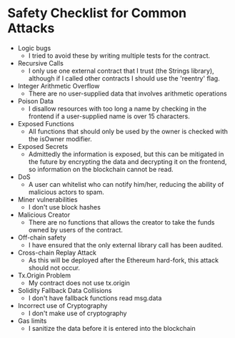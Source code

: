 # Safety Checklist for Common Attacks

*   Logic bugs
    *   I tried to avoid these by writing multiple tests for the contract.
*   Recursive Calls
    *   I only use one external contract that I trust (the Strings library), although if I called other contracts I should use the 'reentry' flag.
*   Integer Arithmetic Overflow
    *   There are no user-supplied data that involves arithmetic operations
*   Poison Data
    *   I disallow resources with too long a name by checking in the frontend if a user-supplied name is over 15 characters.
*   Exposed Functions
    *   All functions that should only be used by the owner is checked with the isOwner modifier.
*   Exposed Secrets
    *   Admittedly the information is exposed, but this can be mitigated in the future by encrypting the data and decrypting it on the frontend, so information on the blockchain cannot be read.
*   DoS
    *   A user can whitelist who can notify him/her, reducing the ability of malicious actors to spam.
*   Miner vulnerabilities
    *   I don't use block hashes
*   Malicious Creator
    *   There are no functions that allows the creator to take the funds owned by users of the contract.
*   Off-chain safety
    *   I have ensured that the only external library call has been audited.
*   Cross-chain Replay Attack
    *   As this will be deployed after the Ethereum hard-fork, this attack should not occur.
*   Tx.Origin Problem
    *   My contract does not use tx.origin
*   Solidity Fallback Data Collisions
    *   I don't have fallback functions read msg.data
*   Incorrect use of Cryptography
    *   I don't make use of cryptography
*   Gas limits
    *   I sanitize the data before it is entered into the blockchain
